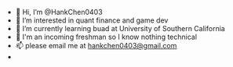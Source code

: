 - 👋 Hi, I’m @HankChen0403
- 👀 I’m interested in quant finance and game dev
- 🌱 I’m currently learning buad at University of Southern California
- 💞️ I'm an incoming freshman so I know nothing technical
- 📫 please email me at hankchen0403@gmail.com
- 

<!---
HankChen0403/HankChen0403 is a ✨ special ✨ repository because its `README.md` (this file) appears on your GitHub profile.
You can click the Preview link to take a look at your changes.
--->
